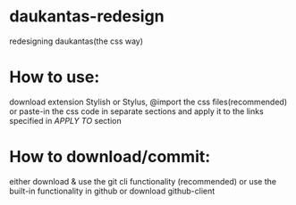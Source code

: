 # daukantas-redesign
redesigning daukantas(the css way)

# How to use:
download extension Stylish or Stylus, @import the css files(recommended) or paste-in the css code in separate sections and apply it to the links specified in *APPLY TO* section

# How to download/commit:
either download & use the git cli functionality (recommended) or use the built-in functionality in github or download github-client
